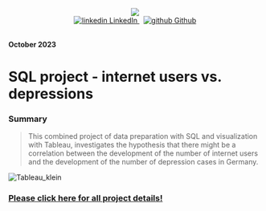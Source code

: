 <p align="center">
  <img src=https://github.com/ingmarkroll79/Ingmar_Kroll_Project_Portfolio/assets/146067161/a1e845d5-9bba-4c7d-8f5f-577512dbf523 />
  <br>
  <a href="https://www.linkedin.com/in/ingmar-kroll-982b06122/" rel="nofollow noreferrer">
    <img src="https://i.stack.imgur.com/gVE0j.png" alt="linkedin"> LinkedIn
  </a> &nbsp; 
  <a href="https://github.com/ingmarkroll79" rel="nofollow noreferrer">
    <img src="https://i.stack.imgur.com/tskMh.png" alt="github"> Github
  </a>
      <br><br>
</p>

**October 2023**
# SQL project - internet users vs. depressions
### Summary    

> This combined project of data preparation with SQL and visualization with Tableau, investigates the hypothesis that there might be a correlation between the development of the number of internet users and the development of the number of depression cases in Germany.
        
![Tableau_klein](https://github.com/ingmarkroll79/Ingmar_Kroll_Project_Portfolio/assets/146067161/5251ab9b-2288-4742-944e-a7f647ad356e)

### **[Please click here for all project details!](https://ingmarkroll79.github.io/SQL_project_internet_vs_depression/)**
